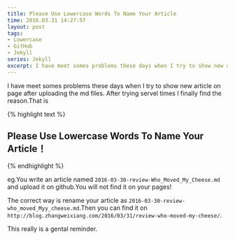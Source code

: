 ```yaml
---
title: Please Use Lowercase Words To Name Your Article
time: 2016.03.31 14:27:57
layout: post
tags:
- Lowercase
- GitHub
- Jekyll
series: Jekyll
excerpt: I have meet somes problems these days when I try to show new article on page after uploading the md files. After trying servel times I finally find the reason.
---
```


I have meet somes problems these days when I try to show new article on page after uploading the md files. After trying servel times I finally find the reason.That is

{% highlight text %}
## Please Use Lowercase Words To Name Your Article！
{% endhighlight %}


eg.You write an article named `2016-03-30-review-Who_Moved_My_Cheese.md` and upload it on github.You will not find it on your pages!

The correct way is rename your article as `2016-03-30-review-who_moved_Myy_cheese.md`.Then you can find it on `http://blog.zhangweixiang.com/2016/03/31/review-who-moved-my-cheese/`.

This really is a gental reminder.
